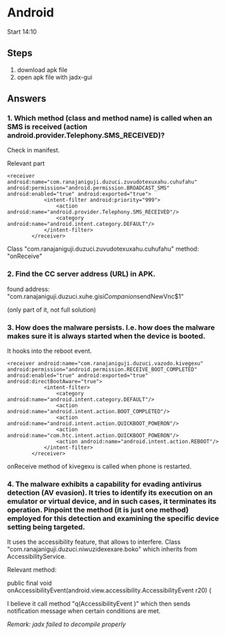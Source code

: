 # Android

Start 14:10

## Steps
1. download apk file
2. open apk file with jadx-gui

## Answers

### 1. Which method (class and method name) is called when an SMS is received (action android.provider.Telephony.SMS_RECEIVED)?
Check in manifest. 

Relevant part
```
<receiver android:name="com.ranajaniguji.duzuci.zuvudotexuxahu.cuhufahu" android:permission="android.permission.BROADCAST_SMS" android:enabled="true" android:exported="true">
            <intent-filter android:priority="999">
                <action android:name="android.provider.Telephony.SMS_RECEIVED"/>
                <category android:name="android.intent.category.DEFAULT"/>
            </intent-filter>
        </receiver>
```
Class "com.ranajaniguji.duzuci.zuvudotexuxahu.cuhufahu"
method: "onReceive"

### 2.  Find the CC server address (URL) in APK.

found address:
"com.ranajaniguji.duzuci.xuhe.gisi$Companion$sendNewVnc$1"

(only part of it, not full solution)

### 3. How does the malware persists. I.e. how does the malware makes sure it is always started when the device is booted. 

It hooks into the reboot event. 

```
<receiver android:name="com.ranajaniguji.duzuci.vazodo.kivegexu" android:permission="android.permission.RECEIVE_BOOT_COMPLETED" android:enabled="true" android:exported="true" android:directBootAware="true">
            <intent-filter>
                <category android:name="android.intent.category.DEFAULT"/>
                <action android:name="android.intent.action.BOOT_COMPLETED"/>
                <action android:name="android.intent.action.QUICKBOOT_POWERON"/>
                <action android:name="com.htc.intent.action.QUICKBOOT_POWERON"/>
                <action android:name="android.intent.action.REBOOT"/>
            </intent-filter>
        </receiver>
```
onReceive method of kivegexu is called when phone is restarted. 




### 4. The malware exhibits a capability for evading antivirus detection (AV evasion). It tries to identify its execution on an emulator or virtual device, and in such cases, it terminates its operation. Pinpoint the method (it is just one method) employed for this detection and examining the specific device setting being targeted.

It uses the accessibility feature, that allows to interfere. 
Class "com.ranajaniguji.duzuci.niwuzidexexare.boko" which inherits from AccessibilityService. 

Relevant method: 

public final void onAccessibilityEvent(android.view.accessibility.AccessibilityEvent r20) {
 
I believe it call method "q(AccessibilityEvent )" which then sends notification message when certain conditions are met. 

*Remark: jadx failed to decompile properly*